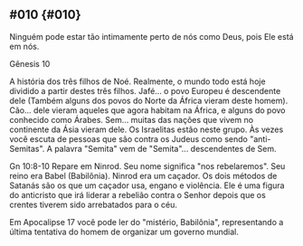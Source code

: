 ## #010 {#010}

Ninguém pode estar tão intimamente perto de nós como Deus, pois Ele está em nós.

Gênesis 10

A história dos três filhos de Noé. Realmente, o mundo todo está hoje dividido a partir destes três filhos. Jafé... o povo Europeu é descendente dele (Também alguns dos povos do Norte da África vieram deste homem). Cão... dele vieram aqueles que agora habitam na África, e alguns do povo conhecido como Árabes. Sem... muitas das nações que vivem no continente da Ásia vieram dele. Os Israelitas estão neste grupo. Às vezes você escuta de pessoas que são contra os Judeus como sendo &quot;anti-Semitas&quot;. A palavra &quot;Semita&quot; vem de &quot;Semita&quot;... descendentes de Sem.

Gn 10:8-10 Repare em Ninrod. Seu nome significa &quot;nos rebelaremos&quot;. Seu reino era Babel (Babilônia). Ninrod era um caçador. Os dois métodos de Satanás são os que um caçador usa, engano e violência. Ele é uma figura do anticristo que irá liderar a rebelião contra o Senhor depois que os crentes tiverem sido arrebatados para o céu.

Em Apocalipse 17 você pode ler do &quot;mistério, Babilônia&quot;, representando a última tentativa do homem de organizar um governo mundial.